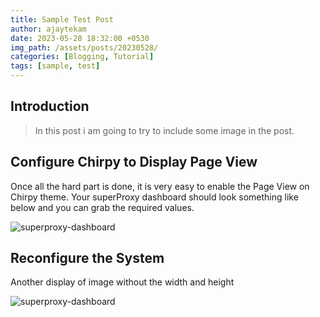 ```yaml
---   
title: Sample Test Post   
author: ajaytekam  
date: 2023-05-28 18:32:00 +0530  
img_path: /assets/posts/20230528/  
categories: [Blogging, Tutorial]   
tags: [sample, test]  
---    
```


## Introduction    

> In this post i am going to try to include some image in the post.    

## Configure Chirpy to Display Page View   

Once all the hard part is done, it is very easy to enable the Page View on Chirpy theme. Your superProxy dashboard should look something like below and you can grab the required values.  

![superproxy-dashboard](test.png)  

## Reconfigure the System  

Another display of image without the width and height   

![superproxy-dashboard](test.png)  
